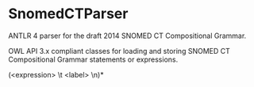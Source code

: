 SnomedCTParser
==============
ANTLR 4 parser for the draft 2014 SNOMED CT Compositional Grammar.

OWL API 3.x compliant classes for loading and storing SNOMED CT Compositional Grammar statements or expressions.

(\<expression> \t \<label> \n)*
